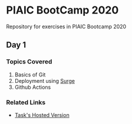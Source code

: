 # PIAIC BootCamp 2020
 Repository for exercises in PIAIC Bootcamp 2020

 ## Day 1
 ### Topics Covered 
 1. Basics of Git
 2. Deployment using [Surge](https://surge.sh/)
 3. Github Actions 
 ### Related Links
 * [Task's Hosted Version](http://bootcamp2020atif.surge.sh/)
 

